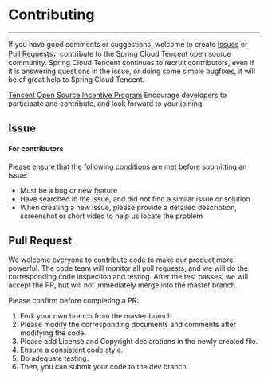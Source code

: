 # Contributing
---
If you have good comments or suggestions, welcome to create [Issues](https://github.com/Tencent/spring-cloud-tencent/issues) or [Pull Requests](https://github.com/Tencent/spring-cloud-tencent/pulls)，contribute to the Spring Cloud Tencent open source community. Spring Cloud Tencent continues to recruit contributors, even if it is answering questions in the issue, or doing some simple bugfixes, it will be of great help to Spring Cloud Tencent.

[Tencent Open Source Incentive Program](https://opensource.tencent.com/contribution) Encourage developers to participate and contribute, and look forward to your joining.

## Issue
#### For contributors

Please ensure that the following conditions are met before submitting an issue:

* Must be a bug or new feature
* Have searched in the issue, and did not find a similar issue or solution
* When creating a new issue, please provide a detailed description, screenshot or short video to help us locate the problem

## Pull Request
We welcome everyone to contribute code to make our product more powerful. The code team will monitor all pull requests, and we will do the corresponding code inspection and testing. After the test passes, we will accept the PR, but will not immediately merge into the master branch.

Please confirm before completing a PR:

1. Fork your own branch from the master branch.
2. Please modify the corresponding documents and comments after modifying the code.
3. Please add License and Copyright declarations in the newly created file.
4. Ensure a consistent code style.
5. Do adequate testing.
6. Then, you can submit your code to the dev branch.